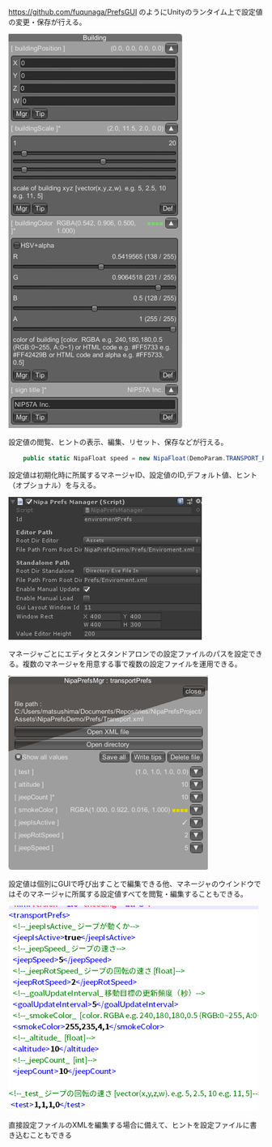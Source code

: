 https://github.com/fuqunaga/PrefsGUI のようにUnityのランタイム上で設定値の変更・保存が行える。



![edit.png](Docs\edit.png)


設定値の閲覧、ヒントの表示、編集、リセット、保存などが行える。

```` csharp
    public static NipaFloat speed = new NipaFloat(DemoParam.TRANSPORT_PREFS, "jeepSpeed", 5f, "ジープのスピード");
````
設定値は初期化時に所属するマネージャID、設定値のID,デフォルト値、ヒント（オプショナル）を与える。


![inspector.png](Docs\inspector.png)

マネージャごとにエディタとスタンドアロンでの設定ファイルのパスを設定できる。複数のマネージャを用意する事で複数の設定ファイルを運用できる。

![mgr.png](Docs\mgr.png)

設定値は個別にGUIで呼び出すことで編集できる他、マネージャのウインドウではそのマネージャに所属する設定値すべてを閲覧・編集することもできる。


![xml.png](Docs\xml.png)

直接設定ファイルのXMLを編集する場合に備えて、ヒントを設定ファイルに書き込むこともできる
